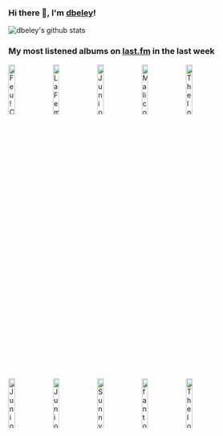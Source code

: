 ### Hi there 👋, I'm [dbeley](https://dbeley.ovh/en)!

![dbeley's github stats](https://github-readme-stats.vercel.app/api?username=dbeley)

### My most listened albums on [last.fm](https://www.last.fm/user/d_beley) in the last week

[<img src='https://lastfm.freetls.fastly.net/i/u/300x300/13d37a2583629bfb34db288d26d0ee4d.jpg' width='16%' height='16%' alt='Feu! Chatterton - Palais dargile'>](https://www.last.fm/music/feu%2521%2bchatterton/palais%2bd%2527argile)&nbsp;
[<img src='https://lastfm.freetls.fastly.net/i/u/300x300/c6aeae749ae98f7672c82bb14a863f9d.jpg' width='16%' height='16%' alt='La Femme - Paradigmes'>](https://www.last.fm/music/la%2bfemme/paradigmes)&nbsp;
[<img src='https://lastfm.freetls.fastly.net/i/u/300x300/58f40cd9f451eaf7effc31ad5676438e.jpg' width='16%' height='16%' alt='Juniore - Ouh Là Là'>](https://www.last.fm/music/juniore/ouh%2bl%25c3%25a0%2bl%25c3%25a0)&nbsp;
[<img src='https://lastfm.freetls.fastly.net/i/u/300x300/ead7dc4df10648389405ee97b0319128.jpg' width='16%' height='16%' alt='Malicorne - Almanach'>](https://www.last.fm/music/malicorne/almanach)&nbsp;
[<img src='https://lastfm.freetls.fastly.net/i/u/300x300/3d2bd962aa49c7dcde40b2cee0475c48.jpg' width='16%' height='16%' alt='Thelonious Monk - Solo Monk'>](https://www.last.fm/music/thelonious%2bmonk/solo%2bmonk)&nbsp;
<br>
[<img src='https://lastfm.freetls.fastly.net/i/u/300x300/9cf617dc0085d9e3f305962d42e4e137.jpg' width='16%' height='16%' alt='Juniore - Juniore'>](https://www.last.fm/music/juniore/juniore)&nbsp;
[<img src='https://lastfm.freetls.fastly.net/i/u/300x300/e28c543f0a75d3fc5c28191648abad31.jpg' width='16%' height='16%' alt='Juniore - Un, Deux, Trois'>](https://www.last.fm/music/juniore/un%252c%2bdeux%252c%2btrois)&nbsp;
[<img src='https://lastfm.freetls.fastly.net/i/u/300x300/8f8dcceeb6634154b80e708c77fa88a0.png' width='16%' height='16%' alt='Sunny Day Real Estate - The Rising Tide'>](https://www.last.fm/music/sunny%2bday%2breal%2bestate/the%2brising%2btide)&nbsp;
[<img src='https://lastfm.freetls.fastly.net/i/u/300x300/75883b157b66a8e6ed5f1c39dec07113.png' width='16%' height='16%' alt='fantomes - ITS OK'>](https://www.last.fm/music/fantomes/it%2527s%2bok)&nbsp;
[<img src='https://lastfm.freetls.fastly.net/i/u/300x300/426f30c044cf4179aec9c2dbdce04c18.jpg' width='16%' height='16%' alt='Thelonious Monk - Monk.'>](https://www.last.fm/music/thelonious%2bmonk/monk.)&nbsp;
<br>
